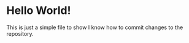 # Hello World!

This is just a simple file to show I know how to commit changes to the repository.

